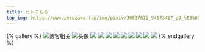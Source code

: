 ```yaml
---
title: ヒトこもる
top_img: https://www.zerozawa.top/img/pixiv/30837811_94573417_p0_%E3%83%92%E3%83%88%E3%81%93%E3%82%82%E3%82%8B_%E7%A5%AD%E8%8A%B1.jpg
---
```


{% gallery %}
![博客相关](https://www.zerozawa.top/img/pixiv/30837811_94573417_p0_%E3%83%92%E3%83%88%E3%81%93%E3%82%82%E3%82%8B_%E7%A5%AD%E8%8A%B1.jpg)
![头像](https://www.zerozawa.top/img/pixiv/30837811_90929970_p0_%E3%83%92%E3%83%88%E3%81%93%E3%82%82%E3%82%8B_%E7%84%A1%E9%A1%8C.jpg)
![](https://www.zerozawa.top/img/pixiv/30837811_82882659_p0_%E3%83%92%E3%83%88%E3%81%93%E3%82%82%E3%82%8B_%E3%83%A1%E3%82%A4%E3%83%89%E3%81%95%E3%82%93.jpg)
![](https://www.zerozawa.top/img/pixiv/30837811_83115950_p0_%E3%83%92%E3%83%88%E3%81%93%E3%82%82%E3%82%8B_no%20title.jpg)
![](https://www.zerozawa.top/img/pixiv/30837811_84764299_p0_%E3%83%92%E3%83%88%E3%81%93%E3%82%82%E3%82%8B_no%20title.jpg)
![](https://www.zerozawa.top/img/pixiv/30837811_88427122_p2_%E3%83%92%E3%83%88%E3%81%93%E3%82%82%E3%82%8B_no%20title.jpg)
![](https://www.zerozawa.top/img/pixiv/30837811_94748376_p0_%E3%83%92%E3%83%88%E3%81%93%E3%82%82%E3%82%8B_%E8%88%9E%E7%8D%85.jpg)
![](https://www.zerozawa.top/img/pixiv/30837811_96145490_p0_%E3%83%92%E3%83%88%E3%81%93%E3%82%82%E3%82%8B_%E6%9A%81%E6%97%A6.jpg)
![](https://www.zerozawa.top/img/pixiv/30837811_89532340_p0_%E3%83%92%E3%83%88%E3%81%93%E3%82%82%E3%82%8B_%F0%9F%8C%92.jpg)
![](https://www.zerozawa.top/img/pixiv/30837811_97608845_p0_%E3%83%92%E3%83%88%E3%81%93%E3%82%82%E3%82%8B_%E8%90%BD%E8%8A%B1.png)
![](https://www.zerozawa.top/img/pixiv/30837811_99057205_p1_%E3%83%92%E3%83%88%E3%81%93%E3%82%82%E3%82%8B_%F0%9F%8D%8A.png)
{% endgallery %}
